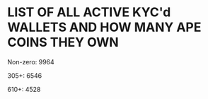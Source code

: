 # LIST OF ALL ACTIVE KYC'd WALLETS AND HOW MANY APE COINS THEY OWN

Non-zero: 9964

305+: 6546

610+: 4528